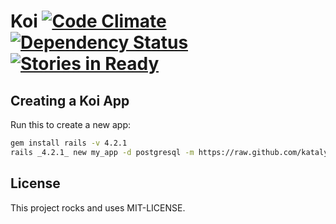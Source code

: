 # Koi [![Code Climate](https://codeclimate.com/github/katalyst/koi.png)](https://codeclimate.com/github/katalyst/koi) [![Dependency Status](https://gemnasium.com/katalyst/koi.png)](https://gemnasium.com/katalyst/koi) [![Stories in Ready](https://badge.waffle.io/katalyst/koi.png?label=ready&title=Ready)](https://waffle.io/katalyst/koi)

## Creating a Koi App

Run this to create a new app:

```bash
gem install rails -v 4.2.1
rails _4.2.1_ new my_app -d postgresql -m https://raw.github.com/katalyst/koi/v2.1.1/lib/templates/application/app.rb
```

## License

This project rocks and uses MIT-LICENSE.
